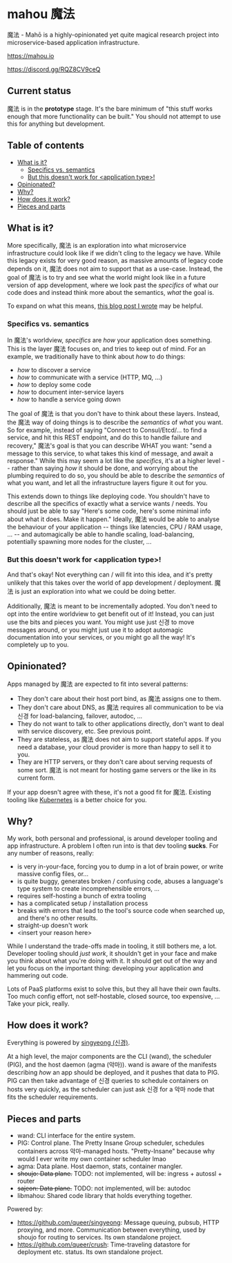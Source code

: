 # mahou 魔法

魔法 - Mahō is a highly-opinionated yet quite magical research project into
microservice-based application infrastructure.

https://mahou.io

https://discord.gg/RQZ8CV9ceQ

## Current status

魔法 is in the **prototype** stage. It's the bare minimum of "this stuff works
enough that more functionality can be built." You should not attempt to use
this for anything but development.

## Table of contents

- [What is it?](#what-is-it)
  - [Specifics vs. semantics](#specifics-vs-semantics)
  - [But this doesn't work for \<application type\>!](#but-this-doesnt-work-for-application-type)
- [Opinionated?](#opinionated)
- [Why?](#why)
- [How does it work?](#how-does-it-work)
- [Pieces and parts](#pieces-and-parts)

## What is it?

More specifically, 魔法 is an exploration into what microservice infrastructure
could look like if we didn't cling to the legacy we have. While this legacy
exists for very good reason, as massive amounts of legacy code depends on it,
魔法 does not aim to support that as a use-case. Instead, the goal of 魔法 is to
try and see what the world might look like in a future version of app
development, where we look past the *specifics* of what our code does and
instead think more about the semantics, *what* the goal is.

To expand on what this means, [this blog post I wrote](https://b.amy.gg/what-might-messaging-be)
may be helpful.

### Specifics vs. semantics

In 魔法's worldview, *specifics* are *how* your application does something. This
is the layer 魔法 focuses on, and tries to keep out of mind. For an example, we
traditionally have to think about *how* to do things:

- *how* to discover a service
- *how* to communicate with a service (HTTP, MQ, ...)
- *how* to deploy some code
- *how* to document inter-service layers
- *how* to handle a service going down

The goal of 魔法 is that you don't have to think about these layers. Instead, the
魔法 way of doing things is to describe the *semantics* of *what* you want. So
for example, instead of saying "Connect to Consul/Etcd/... to find a service,
and hit this REST endpoint, and do this to handle failure and recovery," 魔法's
goal is that you can describe WHAT you want: "send a message to this service,
to what takes this kind of message, and await a response." While this may seem
a lot like the *specifics*, it's at a higher level -- rather than saying *how*
it should be done, and worrying about the plumbing required to do so, you
should be able to describe the *semantics* of what you want, and let all the
infrastructure layers figure it out for you.

This extends down to things like deploying code. You shouldn't have to describe
all the specifics of exactly what a service wants / needs. You should just be
able to say "Here's some code, here's some minimal info about what it does.
Make it happen." Ideally, 魔法 would be able to analyse the behaviour of your
application -- things like latencies, CPU / RAM usage, ... -- and automagically
be able to handle scaling, load-balancing, potentially spawning more nodes for
the cluster, ...

### But this doesn't work for \<application type\>!

And that's okay! Not everything can / will fit into this idea, and it's pretty
unlikely that this takes over the world of app development / deployment. 魔法 is
just an exploration into what we could be doing better.

Additionally, 魔法 is meant to be incrementally adopted. You don't need to opt
into the entire worldview to get benefit out of it! Instead, you can just use
the bits and pieces you want. You might use just 신경 to move messages around, or
you might just use it to adopt automagic documentation into your services, or
you might go all the way! It's completely up to you.

## Opinionated?

Apps managed by 魔法 are expected to fit into several patterns:

- They don't care about their host port bind, as 魔法 assigns one to them.
- They don't care about DNS, as 魔法 requires all communication to be via 신경 for
  load-balancing, failover, autodoc, ...
- They do not want to talk to other applications directly, don't want to deal
  with service discovery, etc. See previous point.
- They are stateless, as 魔法 does not aim to support stateful apps. If you need
  a database, your cloud provider is more than happy to sell it to you.
- They are HTTP servers, or they don't care about serving requests of some
  sort. 魔法 is not meant for hosting game servers or the like in its current
  form.

If your app doesn't agree with these, it's not a good fit for 魔法. Existing
tooling like [Kubernetes](https://kubernetes.io) is a better choice for you.

## Why?

My work, both personal and professional, is around developer tooling and app
infrastructure. A problem I often run into is that dev tooling **sucks**. For
any number of reasons, really:

- is very in-your-face, forcing you to dump in a lot of brain power, or write
  massive config files, or...
- is quite buggy, generates broken / confusing code, abuses a language's type
  system to create incomprehensible errors, ...
- requires self-hosting a bunch of extra tooling
- has a complicated setup / installation process
- breaks with errors that lead to the tool's source code when searched up, and
  there's no other results.
- straight-up doesn't work
- \<insert your reason here\>

While I understand the trade-offs made in tooling, it still bothers me, a lot.
Developer tooling should *just work*, it shouldn't get in your face and make
you think about what you're doing with it. It should get out of the way and let
you focus on the important thing: developing your application and hammering out
code.

Lots of PaaS platforms exist to solve this, but they all have their own faults.
Too much config effort, not self-hostable, closed source, too expensive, ...
Take your pick, really.

## How does it work?

Everything is powered by [singyeong (신경)](https://github.com/queer/singyeong).

At a high level, the major components are the CLI (wand), the scheduler (PIG),
and the host daemon (agma (악마)). wand is aware of the manifests describing *how* an
app should be deployed, and it pushes that data to PIG. PIG can then take
advantage of 신경 queries to schedule containers on hosts very quickly, as the
scheduler can just ask 신경 for a 악마 node that fits the scheduler requirements.

## Pieces and parts

- wand: CLI interface for the entire system.
- PIG: Control plane. The Pretty Insane Group scheduler, schedules containers across 악마-managed hosts. "Pretty-Insane" because why would I ever write my own container scheduler lmao
- agma: Data plane. Host daemon, stats, container mangler.
- ~~shoujo: Data plane.~~ TODO: not implemented, will be: ingress + autossl + router
- ~~sajeon: Data plane.~~ TODO: not implemented, will be: autodoc
- libmahou: Shared code library that holds everything together.

Powered by:
- https://github.com/queer/singyeong: Message queuing, pubsub, HTTP proxying, and more. Communication between everything, used by shoujo for routing to services. Its own standalone project.
- https://github.com/queer/crush: Time-traveling datastore for deployment etc. status. Its own standalone project.
